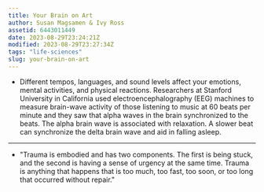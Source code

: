 ```yaml
---
title: Your Brain on Art
author: Susan Magsamen & Ivy Ross
assetid: 6443011449
date: 2023-08-29T23:24:21Z
modified: 2023-08-29T23:27:34Z
tags: "life-sciences"
slug: your-brain-on-art
---
```


*  Different tempos, languages, and sound levels affect your emotions, mental activities, and physical reactions. Researchers at Stanford University in California used electroencephalography (EEG) machines to measure brain-wave activity of those listening to music at 60 beats per minute and they saw that alpha waves in the brain synchronized to the beats. The alpha brain wave is associated with relaxation. A slower beat can synchronize the delta brain wave and aid in falling asleep.

---

*  "Trauma is embodied and has two components. The first is being stuck, and the second is having a sense of urgency at the same time. Trauma is anything that happens that is too much, too fast, too soon, or too long that occurred without repair."

